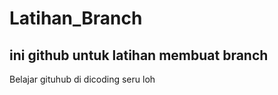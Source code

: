 # Latihan_Branch  

## ini github untuk latihan membuat branch 

Belajar gituhub di dicoding seru loh
